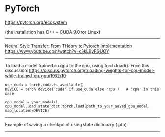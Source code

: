 # PyTorch

https://pytorch.org/ecosystem

(the installation has C++ + CUDA 9.0 for Linux)

---

Neural Style Transfer: From THeory to Pytorch Implementation
https://www.youtube.com/watch?v=c3kL9yFGUOY

---

To load a model trained on gpu to the cpu, using torch.load(). From this discussion:
https://discuss.pytorch.org/t/loading-weights-for-cpu-model-while-trained-on-gpu/1032/10

    use_cuda = torch.cuda.is_available()
    DEVICE = torch.device('cuda' if use_cuda else 'cpu')   # 'cpu' in this case

    cpu_model = your_model()
    cpu_model.load_state_dict(torch.load(path_to_your_saved_gpu_model, map_location=DEVICE)

---

Example of saving  a checkpoint using state dictionary (.pth)

    
  


---

